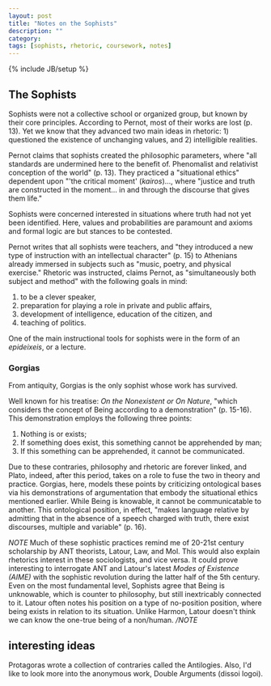 ```yaml
---
layout: post
title: "Notes on the Sophists"
description: ""
category: 
tags: [sophists, rhetoric, coursework, notes]
---
```

{% include JB/setup %}

## The Sophists

Sophists were not a collective school or organized group, but known by their core principles. According to Pernot, most of their works are lost (p. 13). Yet we know that they advanced two main ideas in rhetoric: 1) questioned the existence of unchanging values, and 2) intelligible realities.

Pernot claims that sophists created the philosophic parameters, where "all standards are undermined here to the benefit of. Phenomalist and relativist conception of the world" (p. 13). They practiced a "situational ethics" dependent upon "'the critical moment' (*kairos*)..., where "justice and truth are constructed in the moment... in and through the discourse that gives them life."

Sophists were concerned interested in situations where truth had not yet been identified. Here, values and probabilities are paramount and axioms and formal logic are but stances to be contested.

Pernot writes that all sophists were teachers, and "they introduced a new type of instruction with an intellectual character" (p. 15) to Athenians already immersed in subjects such as "music, poetry, and physical exercise." Rhetoric was instructed, claims Pernot, as "simultaneously both subject and method" with the following goals in mind:

1. to be a clever speaker,
2. preparation for playing a role in private and public affairs,
3. development of intelligence, education of the citizen, and
4. teaching of politics.

One of the main instructional tools for sophists were in the form of an *epideixeis*, or a lecture.

### Gorgias

From antiquity, Gorgias is the only sophist whose work has survived.

Well known for his treatise: *On the Nonexistent or On Nature*, "which considers the concept of Being according to a demonstration" (p. 15-16). This demonstration employs the following three points:

1. Nothing is or exists;
2. If something does exist, this something cannot be apprehended by man;
3. If this something can be apprehended, it cannot be communicated.

Due to these contraries, philosophy and rhetoric are forever linked, and Plato, indeed, after this period, takes on a role to fuse the two in theory and practice. Gorgias, here, models these points by criticizing ontological bases via his demonstrations of argumentation that embody the situational ethics mentioned earlier. While Being is knowable, it cannot be communicatable to another. This ontological position, in effect, "makes language relative by admitting that in the absence of a speech charged with truth, there exist discourses, multiple and variable" (p. 16).

*NOTE* 
Much of these sophistic practices remind me of 20-21st century scholarship by ANT theorists, Latour, Law, and Mol. This would also explain rhetorics interest in these sociologists, and vice versa. It could prove interesting to interrogate ANT and Latour's latest *Modes of Existence (AIME)* with the sophistic revolution during the latter half of the 5th century. Even on the most fundamental level, Sophists agree that Being is unknowable, which is counter to philosophy, but still inextricably connected to it. Latour often notes his position on a type of no-position position, where being exists in relation to its situation. Unlike Harmon, Latour doesn't think we can know the one-true being of a non/human.
*/NOTE*



## interesting ideas

Protagoras wrote a collection of contraries called the Antilogies. 
Also, I'd like to look more into the anonymous work, Double Arguments (dissoi logoi).
